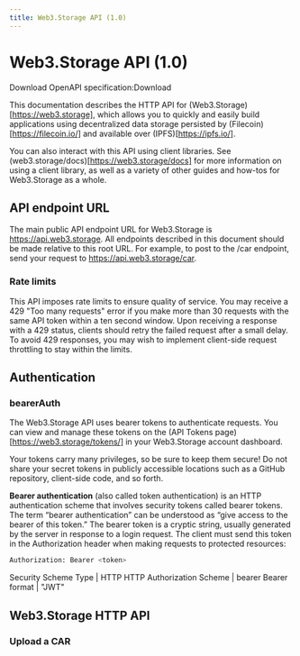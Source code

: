 ```yaml
---
title: Web3.Storage API (1.0)
---
```


# Web3.Storage API (1.0)

Download OpenAPI specification:Download

This documentation describes the HTTP API for (Web3.Storage)[https://web3.storage], which allows you to quickly and easily build applications using decentralized data storage persisted by (Filecoin)[https://filecoin.io/] and available over (IPFS)[https://ipfs.io/].

You can also interact with this API using client libraries. See (web3.storage/docs)[https://web3.storage/docs] for more information on using a client library, as well as a variety of other guides and how-tos for Web3.Storage as a whole.

## API endpoint URL

The main public API endpoint URL for Web3.Storage is https://api.web3.storage. All endpoints described in this document should be made relative to this root URL. For example, to post to the /car endpoint, send your request to https://api.web3.storage/car.

### Rate limits

This API imposes rate limits to ensure quality of service. You may receive a 429 "Too many requests" error if you make more than 30 requests with the same API token within a ten second window. Upon receiving a response with a 429 status, clients should retry the failed request after a small delay. To avoid 429 responses, you may wish to implement client-side request throttling to stay within the limits.

## Authentication

### bearerAuth

The Web3.Storage API uses bearer tokens to authenticate requests. You can view and manage these tokens on the (API Tokens page)[https://web3.storage/tokens/] in your Web3.Storage account dashboard.

Your tokens carry many privileges, so be sure to keep them secure! Do not share your secret tokens in publicly accessible locations such as a GitHub repository, client-side code, and so forth.

**Bearer authentication** (also called token authentication) is an HTTP authentication scheme that involves security tokens called bearer tokens. The term “bearer authentication” can be understood as “give access to the bearer of this token.” The bearer token is a cryptic string, usually generated by the server in response to a login request. The client must send this token in the Authorization header when making requests to protected resources:

```bash
Authorization: Bearer <token>
```

Security Scheme Type | HTTP
HTTP Authorization Scheme | bearer
Bearer format | "JWT"

## Web3.Storage HTTP API

### Upload a CAR
